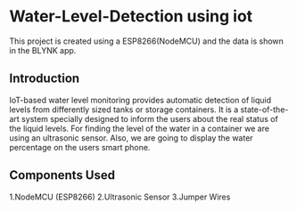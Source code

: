 # Water-Level-Detection using iot

This project is created using a ESP8266(NodeMCU) and the data is shown in the BLYNK app.

## Introduction
IoT-based water level monitoring provides automatic detection of liquid levels from differently sized tanks or storage containers. It is a state-of-the-art system specially designed to inform the users about the real status of the liquid levels. For finding the level of the water in a container we are using an ultrasonic sensor. Also, we are going to display the water percentage on the users smart phone.

## Components Used
1.NodeMCU (ESP8266)
2.Ultrasonic Sensor
3.Jumper Wires






